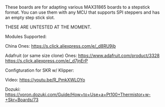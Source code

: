 These boards are for adapting various MAX31865 boards to a stepstick format. You can use them with any MCU that supports SPI steppers and has an empty step stick slot.


THESE ARE UNTESTED AT THE MOMENT.


Modules Supported:

China Ones: https://s.click.aliexpress.com/e/_d8RU9jb

Adafruit (or same size clone) Ones: https://www.adafruit.com/product/3328 https://s.click.aliexpress.com/e/_d7jnErP

Configturation for SKR w/ Klipper:

Video: https://youtu.be/R_PmkXWLOYo

Dozuki: https://voron.dozuki.com/Guide/How+to+Use+a+Pt100+Thermistor+w-+Skr+Boards/73
